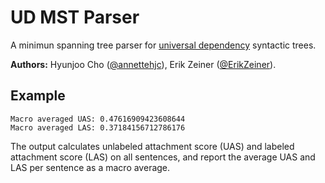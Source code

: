 # UD MST Parser
A minimun spanning tree parser for [universal dependency](https://universaldependencies.org/u/dep/) syntactic trees. 
  
**Authors:** Hyunjoo Cho ([@annettehjc](https://github.com/annettehjc)), Erik Zeiner ([@ErikZeiner](https://github.com/ErikZeiner)).

## Example
```
Macro averaged UAS: 0.47616909423608644
Macro averaged LAS: 0.37184156712786176
```
The output calculates unlabeled attachment score (UAS) and labeled attachment score (LAS) on all sentences, and report the average UAS and LAS per sentence as a macro average. 

